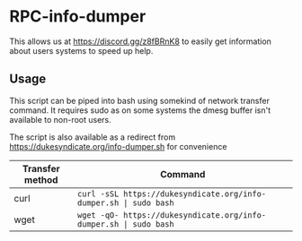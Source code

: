 # RPC-info-dumper
This allows us at https://discord.gg/z8fBRnK8 to easily get information about users systems to speed up help.

## Usage
This script can be piped into bash using somekind of network transfer command. It requires sudo as on some systems the dmesg buffer isn't available to non-root users.

The script is also available as a redirect from https://dukesyndicate.org/info-dumper.sh for convenience

| Transfer method | Command                                                           |
|-----------------|-------------------------------------------------------------------|
| curl            | `curl -sSL https://dukesyndicate.org/info-dumper.sh \| sudo bash` |
| wget            | `wget -qO- https://dukesyndicate.org/info-dumper.sh \| sudo bash` |


